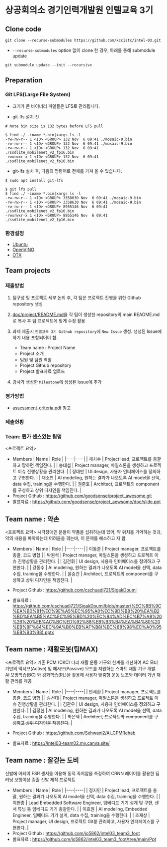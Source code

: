 # 상공회의소 경기인력개발원 인텔교육 3기

## Clone code 

```shell
git clone --recurse-submodules https://github.com/kccistc/intel-03.git
```

* `--recurse-submodules` option 없이 clone 한 경우, 아래를 통해 submodule update

```shell
git submodule update --init --recursive
```

## Preparation

### Git LFS(Large File System)

* 크기가 큰 바이너리 파일들은 LFS로 관리됩니다.

* git-lfs 설치 전

```shell
# Note bin size is 132 bytes before LFS pull

$ find ./ -iname *.bin|xargs ls -l
-rw-rw-r-- 1 <ID> <GROUP> 132 Nov  6 09:41 ./mosaic-9.bin
-rw-rw-r-- 1 <ID> <GROUP> 132 Nov  6 09:41 ./mosaic-9.bin
-rw-rw-r-- 1 <ID> <GROUP> 132 Nov  6 09:41 ./ssdlite_mobilenet_v2_fp16.bin
-rwxrwxr-x 1 <ID> <GROUP> 132 Nov  6 09:41 ./ssdlite_mobilenet_v2_fp16.bin
```

* git-lfs 설치 후, 다음의 명령어로 전체를 가져 올 수 있습니다.

```shell
$ sudo apt install git-lfs

$ git lfs pull
$ find ./ -iname *.bin|xargs ls -l
-rw-rw-r-- 1 <ID> <GROUP> 3358630 Nov  6 09:41 ./mosaic-9.bin
-rw-rw-r-- 1 <ID> <GROUP> 3358630 Nov  6 09:41 ./mosaic-9.bin
-rw-rw-r-- 1 <ID> <GROUP> 8955146 Nov  6 09:41 ./ssdlite_mobilenet_v2_fp16.bin
-rwxrwxr-x 1 <ID> <GROUP> 8955146 Nov  6 09:41 ./ssdlite_mobilenet_v2_fp16.bin
```

### 환경설정

* [Ubuntu](./doc/environment/ubuntu.md)
* [OpenVINO](./doc/environment/openvino.md)
* [OTX](./doc/environment/otx.md)

## Team projects

### 제출방법

1. 팀구성 및 프로젝트 세부 논의 후, 각 팀은 프로젝트 진행을 위한 Github repository 생성

2. [doc/project/README.md](./doc/project/README.md)을 각 팀이 생성한 repository의 main README.md로 복사 후 팀 프로젝트에 맞게 수정 활용

3. 과제 제출시 `인텔교육 3기 Github repository`에 `New Issue` 생성. 생성된 Issue에 하기 내용 포함되어야 함.

    * Team name : Project Name
    * Project 소개
    * 팀원 및 팀원 역활
    * Project Github repository
    * Project 발표자료 업로드

4. 강사가 생성한 `Milestone`에 생성된 Issue에 추가 

### 평가방법

* [assessment-criteria.pdf](./doc/project/assessment-criteria.pdf) 참고

### 제출현황

### Team: 뭔가 센스있는 팀명
<프로젝트 요약>
* Members
  | Name | Role |
  |----|----|
  | 채치수 | Project lead, 프로젝트를 총괄하고 망하면 책임진다. |
  | 송태섭 | Project manager, 마일스톤을 생성하고 프로젝트 이슈 진행상황을 관리한다. |
  | 정대만 | UI design, 사용자 인터페이스를 정의하고 구현한다. |
  | 채소연 | AI modeling, 원하는 결과가 나오도록 AI model을 선택, data 수집, training을 수행한다. |
  | 권준호 | Architect, 프로젝트의 component를 구성하고 상위 디자인을 책임진다. |
* Project Github : https://github.com/goodsense/project_awesome.git
* 발표자료 : https://github.com/goodsense/project_aewsome/doc/slide.ppt

## Team name : 약손
<프로젝트 요약>
시각장애인 분들이 약품을 섭취하는데 있어, 약 위치를 기억하는 것과, 약의 내용을 파악하는데 어려움을 겪는바,
이 문제를 해소하고 자 함

* Members
  | Name | Role |
  |----|----|
  | 이동준 | Project manager, 프로젝트를 총괄, 코드 병합 |
  | 박원석 | Project manager, 마일스톤을 생성하고 프로젝트 이슈 진행상황을 관리한다. |
  | 김건휘 | UI design, 사용자 인터페이스를 정의하고 구현한다. |
  | 강동수 | AI modeling, 원하는 결과가 나오도록 AI model을 선택, data 수집, training을 수행한다. |
  | 윤승건 | Architect, 프로젝트의 component를 구성하고 상위 디자인을 책임진다. |

* Project Github : https://github.com/cschuadj721/SigakDoumi

* 발표자료 : https://github.com/cschuadj721/SigakDoumi/blob/master/%EC%8B%9C%EA%B0%81%EC%9E%A5%EC%95%A0%EC%9D%B8%20%EA%B2%BD%EA%B5%AC%EC%95%BD%20%EC%84%AD%EC%B7%A8%20%26%20%EB%AC%BC%ED%92%88%EB%B3%B4%EA%B4%80%20%EB%8F%84%EC%9A%B0%EB%AF%B8(%EC%88%98%EC%A0%95%EB%B3%B8).pptx


## Team name : 재활로봇(팀MAX)
<프로젝트 요약>
기존 PCM (CKC) 다리 재활 운동 기구의 한계를 개선하여 AC 모터 기반의 액티브(Active) 및 패시브(Passive) 모드를 지원하는 스마트 재활 기구 개발. AI 모방학습(BC) 와 강화학습(RL)을 활용해 사용자 맞춤형 운동 보조와 데이터 기반 재활 관리를 제공

* Members
  | Name | Role |
  |----|----|
  | 안세환 | Project manager, 프로젝트를 총괄, 코드 병합 |
  | 송선대 | Project manager, 마일스톤을 생성하고 프로젝트 이슈 진행상황을 관리한다. |
  | 김관우 | UI design, 사용자 인터페이스를 정의하고 구현한다. |
  | 김정헌 | AI modeling, 원하는 결과가 나오도록 AI model을 선택, data 수집, training을 수행한다. |
  | ~~최은택~~ | ~~Architect, 프로젝트의 component를 구성하고 상위 디자인을 책임진다.~~ |

* Project Github : https://github.com/Sehwani2/AI_CPMRehab 
* 발표자료 : https://intel03-team02.my.canva.site/

## Team name : 잘걷는 도비

신발에 어레이 FSR 센서를 이용해 동적 족저압을 측정하여 CRNN 레이어를 활용한 딥러닝 보행이상 검출 신발 제작 프로젝트

* Members
  | Name | Role |
  |----|----|
  | 정지민 | Project lead, 프로젝트를 총괄, 원하는 결과가 나오도록 AI model을 선택, data 수집, training을 수행한다. |
  | 이현종 | Lead Embedded Software Engineer, 임베디드 기기 설계 및 구현, 센서 튜닝 등 임베디드 기기 총괄한다. |
  | 이효원 | AI modeling, Embedded Engineer, 임베디드 기기 설계, data 수집, training을 수행한다. |
  | 조재상 | Project manager, UI design, 프로젝트 Git릏 관리하고, 사용자 인터페이스를 구현한다. |
* Project Github : https://github.com/jo5862/intel03_team3_foot 
* 발표자료 : https://github.com/jo5862/intel03_team3_foot/tree/main/Ppt

